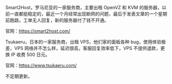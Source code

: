Smart2Host，罗马尼亚的一家服务商，主要出租 OpenVZ 和 KVM 的服务器，以前一直都挺稳定的，最近一个月经常出现断网的问题，最后于发表文章的一个星期前跑路，工单无人回复，新的服务器付了钱不开通。

官网：https://smart2host.com/

Tsukaeru，日本的一家服务商，出租 VPS，他们家的面板各种 bug，使用体验极差，VPS 网络并不怎么样，延迟很高，客服回复效率低下，VPS 不提供退款，更换 IP 收费 500 日元。

官网：https://www.tsukaeru.com/

不定期更新。

